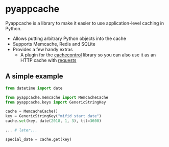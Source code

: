 # pyappcache

Pyappcache is a library to make it easier to use application-level caching in Python.

- Allows putting arbitrary Python objects into the cache
- Supports Memcache, Redis and SQLite
- Provides a few handy extras
  - A plugin for the [cachecontrol](https://pypi.org/project/CacheControl/) library so you can also use it as an HTTP cache with [requests](https://pypi.org/project/requests/)

## A simple example

```python
from datetime import date

from pyappcache.memcache import MemcacheCache
from pyappcache.keys import GenericStringKey

cache = MemcacheCache()
key = GenericStringKey("mifid start date")
cache.set(key, date(2018, 1, 3), ttl=3600)

... # later...

special_date = cache.get(key)
```
